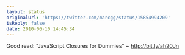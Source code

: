 ```yaml
---
layout: status
originalUrl: 'https://twitter.com/marcgg/status/15854994209'
isReply: false
date: 2010-06-10 14:45:34
---
```


Good read: "JavaScript Closures for Dummies" ~ http://bit.ly/ah20Jn
